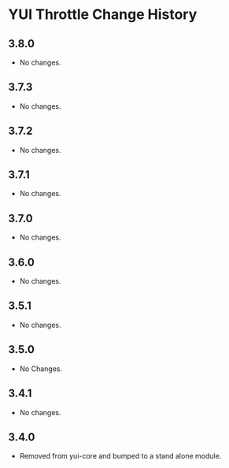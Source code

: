 YUI Throttle Change History
===========================

3.8.0
-----

* No changes.

3.7.3
-----

* No changes.

3.7.2
-----

* No changes.

3.7.1
-----

* No changes.

3.7.0
-----

* No changes.

3.6.0
-----

  * No changes.

3.5.1
-----

  * No changes.

3.5.0
-----

  * No Changes.

3.4.1
-----

  * No changes.

3.4.0
-----

  * Removed from yui-core and bumped to a stand alone module.
